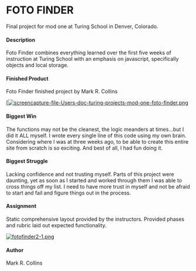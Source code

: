 # FOTO FINDER

Final project for mod one at Turing School in Denver, Colorado.

#### Description
Foto Finder combines everything learned over the first five weeks of instruction at Turing School with an emphasis on javascript, specifically objects and local storage.

#### Finished Product
Foto Finder finished project by Mark R. Collins

[[![screencapture-file-Users-doc-turing-projects-mod-one-foto-finder.png](https://i.postimg.cc/25fJp8ss/screencapture-file-Users-doc-turing-projects-mod-one-foto-finder.png)](https://postimg.cc/fVB5mZTC)

#### Biggest Win
The functions may not be the cleanest, the logic meanders at times...but I did it ALL myself. I wrote every single line of this code using my own brain. Considering where I was at three weeks ago, to be able to create this entire site from scratch is so exciting. And best of all, I had fun doing it.

#### Biggest Struggle
Lacking confidence and not trusting myself. Parts of this project were daunting, yet as soon as I started and worked through them I was able to cross things off my list. I need to have more trust in myself and not be afraid to start and fail and figure things out in the process.

#### Assignment
Static comprehensive layout provided by the instructors. Provided phases and rubric laid out expected functionality.

[![fotofinder2-1.png](https://i.postimg.cc/fy12B2z7/fotofinder2-1.png)](https://postimg.cc/FkgVKxJ1)

#### Author
Mark R. Collins
